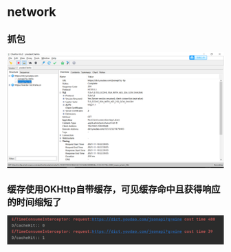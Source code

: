 # network
## 抓包
![Image text](https://github.com/xsy-xiao/NetHW/blob/aff52f3c3c6effb4aac03dd07d4579428614aa7a/charlesresult.png)

## 缓存使用OKHttp自带缓存，可见缓存命中且获得响应的时间缩短了
![Image text](https://github.com/xsy-xiao/NetHW/blob/84c7444647a542593b39ea685f6f45c75cbd6bd0/cacheresult.png)

